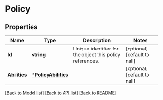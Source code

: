 # Policy

## Properties
Name | Type | Description | Notes
------------ | ------------- | ------------- | -------------
**Id** | **string** | Unique identifier for the object this policy references. | [optional] [default to null]
**Abilities** | [***PolicyAbilities**](Policy_abilities.md) |  | [optional] [default to null]

[[Back to Model list]](../README.md#documentation-for-models) [[Back to API list]](../README.md#documentation-for-api-endpoints) [[Back to README]](../README.md)


